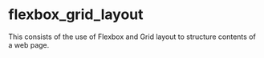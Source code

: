 # flexbox_grid_layout


This consists of the use of Flexbox and Grid layout to structure contents of a web page.
